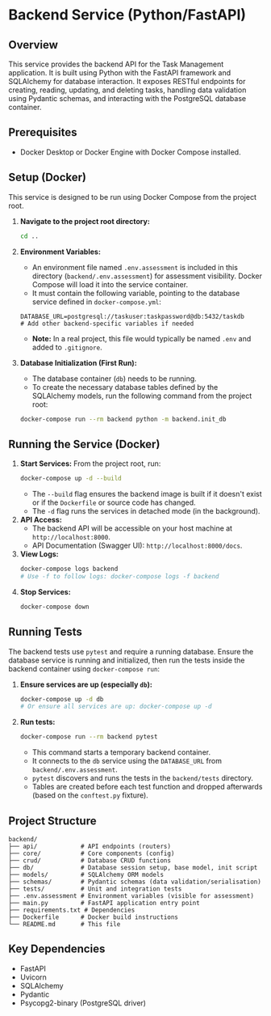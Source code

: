 # Backend Service (Python/FastAPI)

## Overview

This service provides the backend API for the Task Management application. It is built using Python with the FastAPI framework and SQLAlchemy for database interaction. It exposes RESTful endpoints for creating, reading, updating, and deleting tasks, handling data validation using Pydantic schemas, and interacting with the PostgreSQL database container.

## Prerequisites

- Docker Desktop or Docker Engine with Docker Compose installed.

## Setup (Docker)

This service is designed to be run using Docker Compose from the project root.

1.  **Navigate to the project root directory:**
    ```bash
    cd ..
    ```
2.  **Environment Variables:**

    - An environment file named `.env.assessment` is included in this directory (`backend/.env.assessment`) for assessment visibility. Docker Compose will load it into the service container.
    - It must contain the following variable, pointing to the database service defined in `docker-compose.yml`:

    ```dotenv
    DATABASE_URL=postgresql://taskuser:taskpassword@db:5432/taskdb
    # Add other backend-specific variables if needed
    ```

    - **Note:** In a real project, this file would typically be named `.env` and added to `.gitignore`.

3.  **Database Initialization (First Run):**
    - The database container (`db`) needs to be running.
    - To create the necessary database tables defined by the SQLAlchemy models, run the following command from the project root:
    ```bash
    docker-compose run --rm backend python -m backend.init_db
    ```

## Running the Service (Docker)

1.  **Start Services:** From the project root, run:
    ```bash
    docker-compose up -d --build
    ```
    - The `--build` flag ensures the backend image is built if it doesn't exist or if the `Dockerfile` or source code has changed.
    - The `-d` flag runs the services in detached mode (in the background).
2.  **API Access:**
    - The backend API will be accessible on your host machine at `http://localhost:8000`.
    - API Documentation (Swagger UI): `http://localhost:8000/docs`.
3.  **View Logs:**
    ```bash
    docker-compose logs backend
    # Use -f to follow logs: docker-compose logs -f backend
    ```
4.  **Stop Services:**
    ```bash
    docker-compose down
    ```

## Running Tests

The backend tests use `pytest` and require a running database. Ensure the database service is running and initialized, then run the tests inside the backend container using `docker-compose run`:

1.  **Ensure services are up (especially `db`):**
    ```bash
    docker-compose up -d db
    # Or ensure all services are up: docker-compose up -d
    ```
2.  **Run tests:**
    ```bash
    docker-compose run --rm backend pytest
    ```
    - This command starts a temporary backend container.
    - It connects to the `db` service using the `DATABASE_URL` from `backend/.env.assessment`.
    - `pytest` discovers and runs the tests in the `backend/tests` directory.
    - Tables are created before each test function and dropped afterwards (based on the `conftest.py` fixture).

## Project Structure

```
backend/
├── api/            # API endpoints (routers)
├── core/           # Core components (config)
├── crud/           # Database CRUD functions
├── db/             # Database session setup, base model, init script
├── models/         # SQLAlchemy ORM models
├── schemas/        # Pydantic schemas (data validation/serialisation)
├── tests/          # Unit and integration tests
├── .env.assessment # Environment variables (visible for assessment)
├── main.py         # FastAPI application entry point
├── requirements.txt # Dependencies
├── Dockerfile      # Docker build instructions
└── README.md       # This file
```

## Key Dependencies

- FastAPI
- Uvicorn
- SQLAlchemy
- Pydantic
- Psycopg2-binary (PostgreSQL driver)
